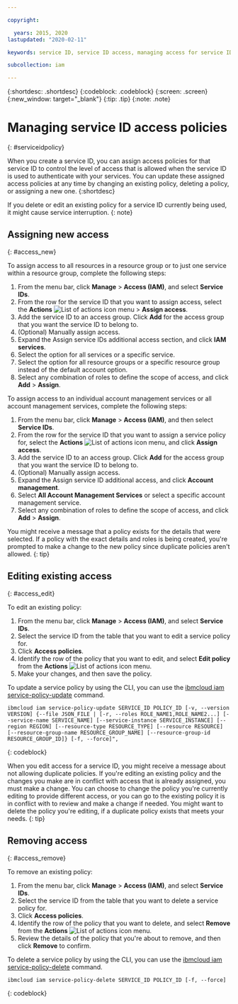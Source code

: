 ```yaml
---

copyright:

  years: 2015, 2020
lastupdated: "2020-02-11"

keywords: service ID, service ID access, managing access for service IDs

subcollection: iam

---
```


{:shortdesc: .shortdesc}
{:codeblock: .codeblock}
{:screen: .screen}
{:new_window: target="_blank"}
{:tip: .tip}
{:note: .note}

# Managing service ID access policies
{: #serviceidpolicy}

When you create a service ID, you can assign access policies for that service ID to control the level of access that is allowed when the service ID is used to authenticate with your services. You can update these assigned access policies at any time by changing an existing policy, deleting a policy, or assigning a new one.
{:shortdesc}

If you delete or edit an existing policy for a service ID currently being used, it might cause service interruption.
{: note}

## Assigning new access
{: #access_new}

To assign access to all resources in a resource group or to just one service within a resource group, complete the following steps:

1. From the menu bar, click **Manage** > **Access (IAM)**, and select **Service IDs**.
2. From the row for the service ID that you want to assign access, select the **Actions** ![List of actions icon](../icons/action-menu-icon.svg) menu > **Assign access**.
3. Add the service ID to an access group. Click **Add** for the access group that you want the service ID to belong to.
4. (Optional) Manually assign access.
  1. Expand the Assign service IDs additional access section, and click **IAM services**. 
  2. Select the option for all services or a specific service.
  3. Select the option for all resource groups or a specific resource group instead of the default account option.
  3. Select any combination of roles to define the scope of access, and click **Add** > **Assign**.

To assign access to an individual account management services or all account management services, complete the following steps:

1. From the menu bar, click **Manage** &gt; **Access (IAM)**, and then select **Service IDs**.
2. From the row for the service ID that you want to assign a service policy for, select the **Actions** ![List of actions icon](../icons/action-menu-icon.svg) menu, and click **Assign access**.
3. Add the service ID to an access group. Click **Add** for the access group that you want the service ID to belong to.
4. (Optional) Manually assign access.
  1. Expand the Assign service ID additional access, and click **Account management**.
  2. Select **All Account Management Services** or select a specific account management service.
  3. Select any combination of roles to define the scope of access, and click **Add** > **Assign**.

You might receive a message that a policy exists for the details that were selected. If a policy with the exact details and roles is being created, you're prompted to make a change to the new policy since duplicate policies aren't allowed. 
{: tip}

## Editing existing access
{: #access_edit}

To edit an existing policy:

1. From the menu bar, click **Manage** &gt; **Access (IAM)**, and select **Service IDs**.
2. Select the service ID from the table that you want to edit a service policy for.
3. Click **Access policies**.
4. Identify the row of the policy that you want to edit, and select **Edit policy** from the **Actions** ![List of actions icon](../icons/action-menu-icon.svg) menu.
5. Make your changes, and then save the policy.

To update a service policy by using the CLI, you can use the [ibmcloud iam service-policy-update](/docs/cli/reference/ibmcloud?topic=cloud-cli-ibmcloud_commands_iam#ibmcloud_iam_service_policy_update) command.

```
ibmcloud iam service-policy-update SERVICE_ID POLICY_ID [-v, --version VERSION] {--file JSON_FILE | [-r, --roles ROLE_NAME1,ROLE_NAME2...] [--service-name SERVICE_NAME] [--service-instance SERVICE_INSTANCE] [--region REGION] [--resource-type RESOURCE_TYPE] [--resource RESOURCE] [--resource-group-name RESOURCE_GROUP_NAME] [--resource-group-id RESOURCE_GROUP_ID]} [-f, --force]",
```
{: codeblock}

When you edit access for a service ID, you might receive a message about not allowing duplicate policies. If you're editing an existing policy and the changes you make are in conflict with access that is already assigned, you must make a change. You can choose to change the policy you're currently editing to provide different access, or you can go to the existing policy it is in conflict with to review and make a change if needed. You might want to delete the policy you're editing, if a duplicate policy exists that meets your needs.
{: tip}

## Removing access
{: #access_remove}

To remove an existing policy:

1. From the menu bar, click **Manage** &gt; **Access (IAM)**, and select **Service IDs**.
2. Select the service ID from the table that you want to delete a service policy for.
3. Click **Access policies**.
4. Identify the row of the policy that you want to delete, and select **Remove** from the **Actions** ![List of actions icon](../icons/action-menu-icon.svg) menu.
5. Review the details of the policy that you're about to remove, and then click **Remove** to confirm.

To delete a service policy by using the CLI, you can use the [ibmcloud iam service-policy-delete](/docs/cli/reference/ibmcloud?topic=cloud-cli-ibmcloud_commands_iam#ibmcloud_iam_service_policy_delete) command.
```
ibmcloud iam service-policy-delete SERVICE_ID POLICY_ID [-f, --force]
```
{: codeblock}
